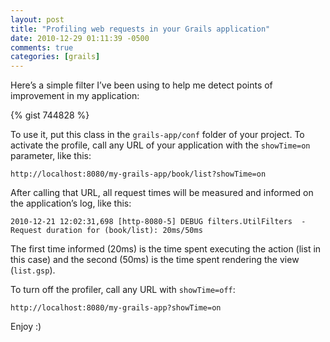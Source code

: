 ```yaml
---
layout: post
title: "Profiling web requests in your Grails application"
date: 2010-12-29 01:11:39 -0500
comments: true
categories: [grails]
---
```


Here’s a simple filter I’ve been using to help me detect points of improvement in my application:

{% gist 744828 %}

To use it, put this class in the `grails-app/conf` folder of your project. To activate the profile, call any URL
of your application with the `showTime=on` parameter, like this:
<!-- more -->

```
http://localhost:8080/my-grails-app/book/list?showTime=on
```

After calling that URL, all request times will be measured and informed on the application’s log, like this:

```
2010-12-21 12:02:31,698 [http-8080-5] DEBUG filters.UtilFilters  - Request duration for (book/list): 20ms/50ms
```

The first time informed (20ms) is the time spent executing the action (list in this case) and the second (50ms) is
the time spent rendering the view (`list.gsp`).

To turn off the profiler, call any URL with `showTime=off`:

```
http://localhost:8080/my-grails-app?showTime=on
```

Enjoy :)
